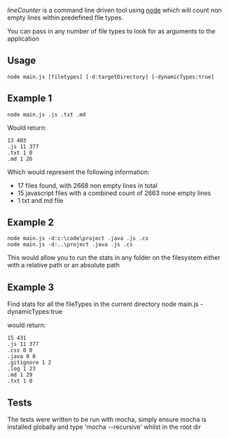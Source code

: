 _lineCounter_ is a command line driven tool using [node](http://nodejs.org) which will count non empty lines within predefined file types.

You can pass in any number of file types to look for as arguments to the application

## Usage
    node main.js [filetypes] [-d:targetDirectory] [-dynamicTypes:true]

## Example 1
    node main.js .js .txt .md

Would return:
```
13 403
.js 11 377
.txt 1 0
.md 1 26
```

Which would represent the following information:
- 17 files found, with 2668 non empty lines in total
- 15 javascript files with a combined count of 2663 none empty lines
- 1 txt and md file

## Example 2
    node main.js -d:c:\code\project .java .js .cs
    node main.js -d:..\project .java .js .cs

This would allow you to run the stats in any folder on the filesystem either with a relative path or an absolute path

## Example 3
Find stats for all the fileTypes in the current directory
    node main.js -dynamicTypes:true

would return:
```
15 431
.js 11 377
.css 0 0
.java 0 0
.gitignore 1 2
.log 1 23
.md 1 29
.txt 1 0
```

## Tests
The tests were written to be run with mocha, simply ensure mocha is installed globally and type 'mocha --recursive' whilst in the root dir
